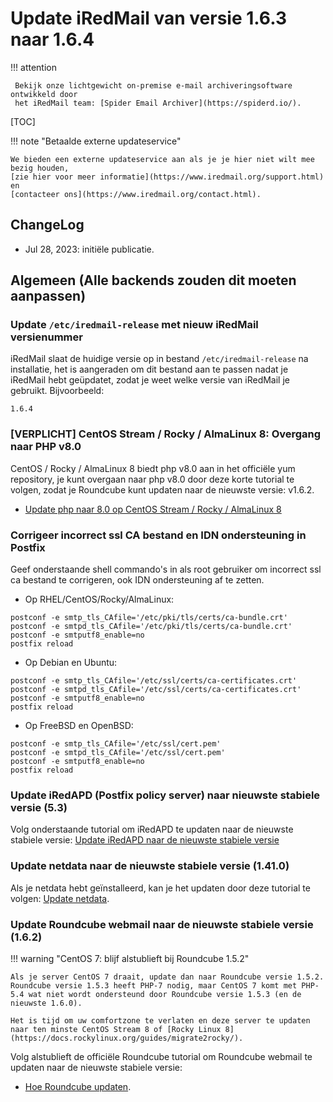 # Update iRedMail van versie 1.6.3 naar 1.6.4

!!! attention

	 Bekijk onze lichtgewicht on-premise e-mail archiveringsoftware ontwikkeld door 
	 het iRedMail team: [Spider Email Archiver](https://spiderd.io/).

[TOC]

!!! note "Betaalde externe updateservice"

    We bieden een externe updateservice aan als je je hier niet wilt mee bezig houden,
    [zie hier voor meer informatie](https://www.iredmail.org/support.html) en
    [contacteer ons](https://www.iredmail.org/contact.html).

## ChangeLog

- Jul 28, 2023: initiële publicatie.

## Algemeen (Alle backends zouden dit moeten aanpassen)

### Update `/etc/iredmail-release` met nieuw iRedMail versienummer

iRedMail slaat de huidige versie op in bestand `/etc/iredmail-release` na installatie, het is aangeraden om dit bestand aan te passen nadat je iRedMail hebt geüpdatet,
zodat je weet welke versie van  iRedMail je gebruikt. Bijvoorbeeld:

```
1.6.4
```

### [VERPLICHT] CentOS Stream / Rocky / AlmaLinux 8: Overgang naar PHP v8.0

CentOS / Rocky / AlmaLinux 8 biedt php v8.0 aan in het officiële yum repository, je
kunt overgaan naar php v8.0 door deze korte tutorial te volgen, zodat je Roundcube kunt updaten naar de nieuwste versie: v1.6.2.

- [Update php naar 8.0 op CentOS Stream / Rocky / AlmaLinux 8](./upgrade.php.v8.0.on.centos.8.html)

### Corrigeer incorrect ssl CA bestand en IDN ondersteuning in Postfix

Geef onderstaande shell commando's in als root gebruiker om incorrect ssl ca bestand te corrigeren, ook IDN ondersteuning af te zetten.

* Op RHEL/CentOS/Rocky/AlmaLinux:

```
postconf -e smtp_tls_CAfile='/etc/pki/tls/certs/ca-bundle.crt'
postconf -e smtpd_tls_CAfile='/etc/pki/tls/certs/ca-bundle.crt'
postconf -e smtputf8_enable=no
postfix reload
```

* Op Debian en Ubuntu:

```
postconf -e smtp_tls_CAfile='/etc/ssl/certs/ca-certificates.crt'
postconf -e smtpd_tls_CAfile='/etc/ssl/certs/ca-certificates.crt'
postconf -e smtputf8_enable=no
postfix reload
```

* Op FreeBSD en OpenBSD:

```
postconf -e smtp_tls_CAfile='/etc/ssl/cert.pem'
postconf -e smtpd_tls_CAfile='/etc/ssl/cert.pem'
postconf -e smtputf8_enable=no
postfix reload
```

### Update iRedAPD (Postfix policy server) naar nieuwste stabiele versie (5.3)

Volg onderstaande tutorial om iRedAPD te updaten naar de nieuwste stabiele versie:
[Update iRedAPD naar de nieuwste stabiele versie](./upgrade.iredapd.html)

### Update netdata naar de nieuwste stabiele versie (1.41.0)

Als je netdata hebt geïnstalleerd, kan je het updaten door deze tutorial te volgen:
[Update netdata](./upgrade.netdata.html).

### Update Roundcube webmail naar de nieuwste stabiele versie (1.6.2)

!!! warning "CentOS 7: blijf alstublieft bij Roundcube 1.5.2"

    Als je server CentOS 7 draait, update dan naar Roundcube versie 1.5.2.
    Roundcube versie 1.5.3 heeft PHP-7 nodig, maar CentOS 7 komt met PHP-5.4 wat niet wordt ondersteund door Roundcube versie 1.5.3 (en de nieuwste 1.6.0).

    Het is tijd om uw comfortzone te verlaten en deze server te updaten naar ten minste CentOS Stream 8 of [Rocky Linux 8](https://docs.rockylinux.org/guides/migrate2rocky/).

Volg alstublieft de officiële Roundcube tutorial om Roundcube webmail te updaten naar de nieuwste stabiele versie:

* [Hoe Roundcube updaten](https://github.com/roundcube/roundcubemail/wiki/Upgrade).
